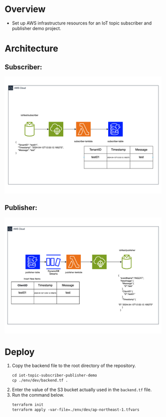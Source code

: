 # Overview
- Set up AWS infrastructure resources for an IoT topic subscriber and publisher demo project.

# Architecture
## Subscriber:
![Subscriber](./img/iot-demo-subscriber.png)
## Publisher:
![Publisher](./img/iot-demo-publisher.png)

# Deploy
1. Copy the backend file to the root directory of the repository.
    ```
    cd iot-topic-subscriber-publisher-demo
    cp ./env/dev/backend.tf .
    ```
1. Enter the value of the S3 bucket actually used in the `backend.tf` file.
1. Run the command below.
    ```
    terraform init
    terraform apply -var-file=./env/dev/ap-northeast-1.tfvars
    ```
